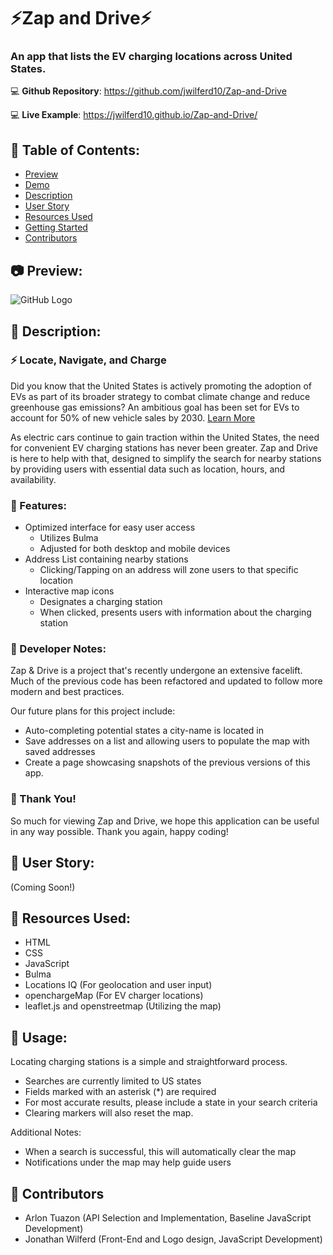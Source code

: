 # ⚡Zap and Drive⚡

### An app that lists the EV charging locations across United States.

:computer: **Github Repository**: https://github.com/jwilferd10/Zap-and-Drive

:computer: **Live Example**: https://jwilferd10.github.io/Zap-and-Drive/

## :open_file_folder: Table of Contents:
  - [Preview](#camera-preview)
  - [Demo](#movie_camera-demo)
  - [Description](#wave-description)
  - [User Story](#book-user-story)
  - [Resources Used](#floppy_disk-resources-used)
  - [Getting Started](#minidisc-getting-started)
  - [Contributors](#paperclip-contributors)

## :camera: Preview:
![GitHub Logo](./img/webScreenshot.png)

## :wave: Description: 
### :zap: Locate, Navigate, and Charge

Did you know that the United States is actively promoting the adoption of EVs as part of its broader strategy to combat climate change and reduce greenhouse gas emissions? An ambitious goal has been set for EVs to account for 50% of new vehicle sales by 2030. 
[Learn More](https://www.wri.org/insights/biden-administration-tracking-climate-action-progress)

As electric cars continue to gain traction within the United States, the need for convenient EV charging stations has never been greater. Zap and Drive is here to help with that, designed to simplify the search for nearby stations by providing users with essential data such as location, hours, and availability.

### :rocket: Features:
- Optimized interface for easy user access
  - Utilizes Bulma
  - Adjusted for both desktop and mobile devices
- Address List containing nearby stations
  - Clicking/Tapping on an address will zone users to that specific location
- Interactive map icons
  - Designates a charging station
  - When clicked, presents users with information about the charging station
 
### 💭 Developer Notes:
Zap & Drive is a project that's recently undergone an extensive facelift. Much of the previous code has been refactored and updated to follow more modern and best practices.

Our future plans for this project include:
- Auto-completing potential states a city-name is located in
- Save addresses on a list and allowing users to populate the map with saved addresses
- Create a page showcasing snapshots of the previous versions of this app.

### 🙏 Thank You!
So much for viewing Zap and Drive, we hope this application can be useful in any way possible. Thank you again, happy coding! 

## :book: User Story:
(Coming Soon!)

## :floppy_disk: Resources Used:
- HTML
- CSS
- JavaScript
- Bulma
- Locations IQ (For geolocation and user input)
- openchargeMap (For EV charger locations)
- leaflet.js and openstreetmap (Utilizing the map)

## :minidisc: Usage:
Locating charging stations is a simple and straightforward process.
- Searches are currently limited to US states
- Fields marked with an asterisk (*) are required
- For most accurate results, please include a state in your search criteria
- Clearing markers will also reset the map.

Additional Notes:
- When a search is successful, this will automatically clear the map
- Notifications under the map may help guide users

## :paperclip: Contributors
 - Arlon Tuazon (API Selection and Implementation, Baseline JavaScript Development)
 - Jonathan Wilferd (Front-End and Logo design, JavaScript Development)

